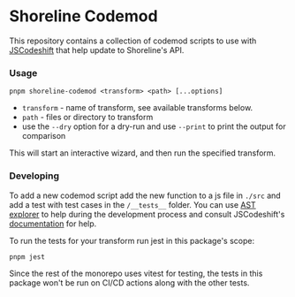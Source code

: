 # Shoreline Codemod

This repository contains a collection of codemod scripts to use with [JSCodeshift](https://github.com/facebook/jscodeshift) that help update to Shoreline's API.

### Usage

`pnpm shoreline-codemod <transform> <path> [...options]`

- `transform` - name of transform, see available transforms below.
- `path` - files or directory to transform
- use the `--dry` option for a dry-run and use `--print` to print the output for comparison

This will start an interactive wizard, and then run the specified transform.

### Developing

To add a new codemod script add the new function to a js file in `./src` and add a test with test cases in the `/__tests__` folder. You can use [AST explorer](https://astexplorer.net/) to help during the development process and consult JSCodeshift's [documentation](https://github.com/facebook/jscodeshift/wiki/jscodeshift-Documentation) for help.

To run the tests for your transform run jest in this package's scope:

`pnpm jest`

Since the rest of the monorepo uses vitest for testing, the tests in this package won't be run on CI/CD actions along with the other tests.
